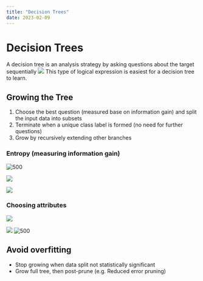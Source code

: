 ```yaml
---
title: "Decision Trees"
date: 2023-02-09
---
```

# Decision Trees
A decision tree is an analysis strategy by asking questions about the target sequentially
![](https://i.imgur.com/IIpEmTq.png)
This type of logical expression is easiest for a decision tree to learn.
## Growing the Tree
1. Choose the best question (measured base on information gain) and split the input data into subsets
2. Terminate when a unique class label is formed (no need for further questions)
3. Grow by recursively extending other branches
### Entropy (measuring information gain)
![500](https://i.imgur.com/C40tc15.png)

![](https://i.imgur.com/DimXXkH.png)

![](https://i.imgur.com/ysqTnYF.png)
### Choosing attributes
![](https://i.imgur.com/xjafN3v.png)

![](https://i.imgur.com/CmjFdrh.png)
![500](https://i.imgur.com/LucM00J.png)
## Avoid overfitting
- Stop growing when data split not statistically significant
- Grow full tree, then post-prune (e.g. Reduced error pruning)